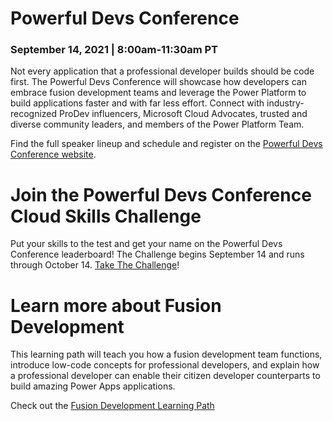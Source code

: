 # Powerful Devs Conference 
### September 14, 2021 | 8:00am-11:30am PT

Not every application that a professional developer builds should be code first. The Powerful Devs Conference will showcase how developers can embrace fusion development teams and leverage the Power Platform to build applications faster and with far less effort. Connect with industry-recognized ProDev influencers, Microsoft Cloud Advocates, trusted and diverse community leaders, and members of the Power Platform Team.

Find the full speaker lineup and schedule and register on the [Powerful Devs Conference website](https://aka.ms/PowerfulDevsConf21).

# Join the Powerful Devs Conference Cloud Skills Challenge

Put your skills to the test and get your name on the Powerful Devs Conference leaderboard! The Challenge begins September 14 and runs through October 14.
[Take The Challenge](https://aka.ms/PowerfulDevs21CSC)!

# Learn more about Fusion Development

This learning path will teach you how a fusion development team functions, introduce low-code concepts for professional developers, and explain how a professional developer can enable their citizen developer counterparts to build amazing Power Apps applications.

Check out the [Fusion Development Learning Path](https://docs.microsoft.com/en-us/learn/paths/transform-business-applications-with-fusion-development/?WT.mc_id=powerfuldevs-33631-jemorg)
